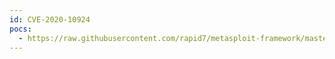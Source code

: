 ```yaml
---
id: CVE-2020-10924
pocs:
  - https://raw.githubusercontent.com/rapid7/metasploit-framework/master/modules/auxiliary/admin/http/netgear_r6700_pass_reset.rb
---
```

